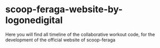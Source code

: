 # scoop-feraga-website-by-logonedigital
Here you will find all timeline of the collaborative workout code, for the development of the official website of scoop-feraga
